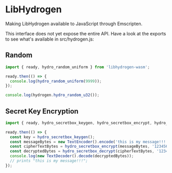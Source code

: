 # LibHydrogen

Making LibHydrogen available to JavaScript through Emscripten.

This interface does not yet expose the entire API. Have a look at the exports to see what's available in src/hydrogen.js:

## Random
~~~js
import { ready, hydro_random_uniform } from 'libhydrogen-wasm';

ready.then(() => {
  console.log(hydro_random_uniform(9999));
});

console.log(hydrogen.hydro_random_u32());
~~~

## Secret Key Encryption
~~~js
import { ready, hydro_secretbox_keygen, hydro_secretbox_encrypt, hydro_secretbox_decrypt } from 'libhydrogen-wasm';

ready.then(() => {
  const key = hydro_secretbox_keygen();
  const messageBytes = new TextEncoder().encode('this is my message!!!');
  const cipherTextBytes = hydro_secretbox_encrypt(messageBytes, '12345678', key);
  const decryptedBytes = hydro_secretbox_decrypt(cipherTextBytes, '12345678', key);
  console.log(new TextDecoder().decode(decryptedBytes));
  // prints "this is my message!!!";
});
~~~
